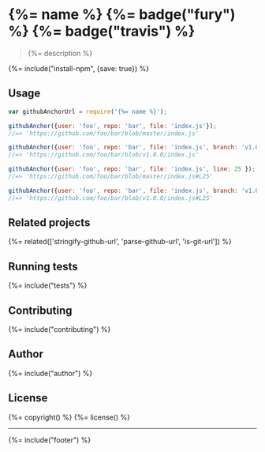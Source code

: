 # {%= name %} {%= badge("fury") %} {%= badge("travis") %}

> {%= description %}

{%= include("install-npm", {save: true}) %}

## Usage

```js
var githubAnchorUrl = require('{%= name %}');

githubAnchor({user: 'foo', repo: 'bar', file: 'index.js'});
//=> 'https://github.com/foo/bar/blob/master/index.js'

githubAnchor({user: 'foo', repo: 'bar', file: 'index.js', branch: 'v1.0.0'});
//=> 'https://github.com/foo/bar/blob/v1.0.0/index.js'

githubAnchor({user: 'foo', repo: 'bar', file: 'index.js', line: 25 });
//=> 'https://github.com/foo/bar/blob/master/index.js#L25'

githubAnchor({user: 'foo', repo: 'bar', file: 'index.js', branch: 'v1.0.0', line: 25 });
//=> 'https://github.com/foo/bar/blob/v1.0.0/index.js#L25'
```

## Related projects
{%= related(['stringify-github-url', 'parse-github-url', 'is-git-url']) %}  

## Running tests
{%= include("tests") %}

## Contributing
{%= include("contributing") %}

## Author
{%= include("author") %}

## License
{%= copyright() %}
{%= license() %}

***

{%= include("footer") %}
